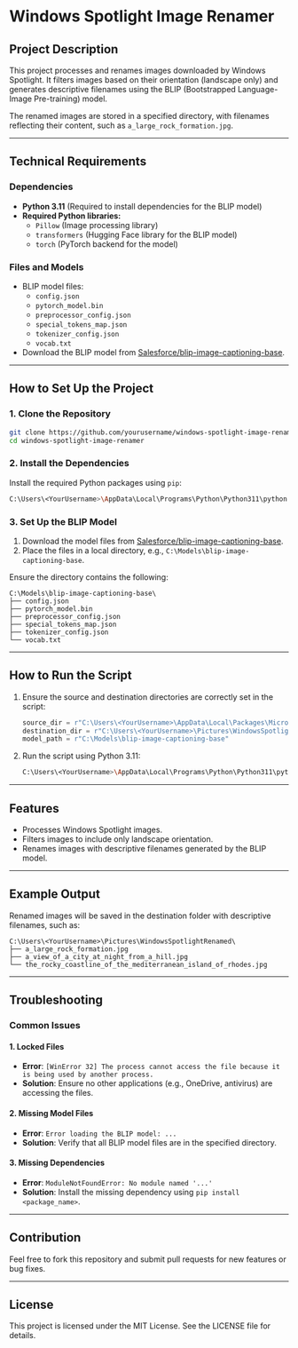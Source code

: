 # Windows Spotlight Image Renamer

## Project Description

This project processes and renames images downloaded by Windows Spotlight. It filters images based on their orientation (landscape only) and generates descriptive filenames using the BLIP (Bootstrapped Language-Image Pre-training) model.

The renamed images are stored in a specified directory, with filenames reflecting their content, such as `a_large_rock_formation.jpg`.

---

## Technical Requirements

### Dependencies

- **Python 3.11** (Required to install dependencies for the BLIP model)
- **Required Python libraries:**
  - `Pillow` (Image processing library)
  - `transformers` (Hugging Face library for the BLIP model)
  - `torch` (PyTorch backend for the model)

### Files and Models
- BLIP model files:
  - `config.json`
  - `pytorch_model.bin`
  - `preprocessor_config.json`
  - `special_tokens_map.json`
  - `tokenizer_config.json`
  - `vocab.txt`
- Download the BLIP model from [Salesforce/blip-image-captioning-base](https://huggingface.co/Salesforce/blip-image-captioning-base).

---

## How to Set Up the Project

### 1. Clone the Repository
```bash
git clone https://github.com/yourusername/windows-spotlight-image-renamer.git
cd windows-spotlight-image-renamer
```

### 2. Install the Dependencies
Install the required Python packages using `pip`:
```bash
C:\Users\<YourUsername>\AppData\Local\Programs\Python\Python311\python.exe -m pip install Pillow transformers torch
```

### 3. Set Up the BLIP Model
1. Download the model files from [Salesforce/blip-image-captioning-base](https://huggingface.co/Salesforce/blip-image-captioning-base).
2. Place the files in a local directory, e.g., `C:\Models\blip-image-captioning-base`.

Ensure the directory contains the following:
```
C:\Models\blip-image-captioning-base\
├── config.json
├── pytorch_model.bin
├── preprocessor_config.json
├── special_tokens_map.json
├── tokenizer_config.json
└── vocab.txt
```

---

## How to Run the Script

1. Ensure the source and destination directories are correctly set in the script:
   ```python
   source_dir = r"C:\Users\<YourUsername>\AppData\Local\Packages\Microsoft.Windows.ContentDeliveryManager_cw5n1h2txyewy\LocalState\Assets"
   destination_dir = r"C:\Users\<YourUsername>\Pictures\WindowsSpotlightRenamed"
   model_path = r"C:\Models\blip-image-captioning-base"
   ```

2. Run the script using Python 3.11:
   ```bash
   C:\Users\<YourUsername>\AppData\Local\Programs\Python\Python311\python.exe SaveSpotlightImages.py
   ```

---

## Features
- Processes Windows Spotlight images.
- Filters images to include only landscape orientation.
- Renames images with descriptive filenames generated by the BLIP model.

---

## Example Output
Renamed images will be saved in the destination folder with descriptive filenames, such as:
```
C:\Users\<YourUsername>\Pictures\WindowsSpotlightRenamed\
├── a_large_rock_formation.jpg
├── a_view_of_a_city_at_night_from_a_hill.jpg
└── the_rocky_coastline_of_the_mediterranean_island_of_rhodes.jpg
```

---

## Troubleshooting

### Common Issues

#### 1. Locked Files
- **Error**: `[WinError 32] The process cannot access the file because it is being used by another process.`
- **Solution**: Ensure no other applications (e.g., OneDrive, antivirus) are accessing the files.

#### 2. Missing Model Files
- **Error**: `Error loading the BLIP model: ...`
- **Solution**: Verify that all BLIP model files are in the specified directory.

#### 3. Missing Dependencies
- **Error**: `ModuleNotFoundError: No module named '...'`
- **Solution**: Install the missing dependency using `pip install <package_name>`.

---

## Contribution
Feel free to fork this repository and submit pull requests for new features or bug fixes.

---

## License
This project is licensed under the MIT License. See the LICENSE file for details.
